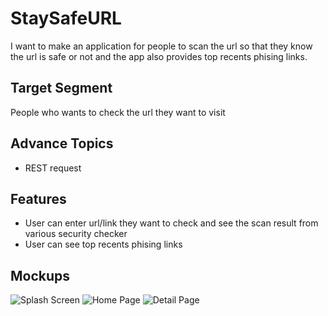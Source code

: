 # StaySafeURL

I want to make an application for people to scan the url so that they know the url is safe or not and the app also provides top recents phising links.

## Target Segment

People who wants to check the url they want to visit 

## Advance Topics

- REST request

## Features

- User can enter url/link they want to check and see the scan result from various security checker
- User can see top recents phising links

## Mockups

![Splash Screen](https://github.com/mekas/mb1313600022/blob/master/1313618013/splashscreen.png)
![Home Page](https://github.com/mekas/mb1313600022/blob/master/1313618013/homepage.png)
![Detail Page](https://github.com/mekas/mb1313600022/blob/master/1313618013/detailpage.png)

